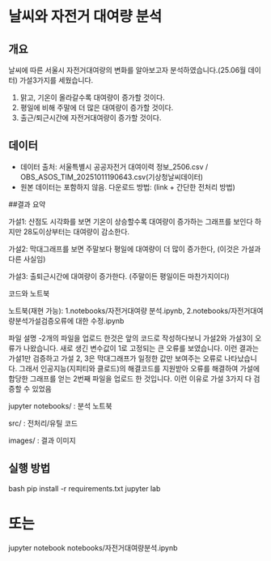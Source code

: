 # 날씨와 자전거 대여량 분석

## 개요
날씨에 따른 서울시 자전거대여량의 변화를 알아보고자 분석하였습니다.(25.06월 데이터)
가설3가지를 세웠습니다. 
1. 맑고, 기온이 올라갈수록 대여량이 증가할 것이다.
2. 평일에 비해 주말에 더 많은 대여량이 증가할 것이다.
3. 출근/퇴근시간에 자전거대여량이 증가할 것이다.


## 데이터
- 데이터 출처: 서울특별시 공공자전거 대여이력 정보_2506.csv / OBS_ASOS_TIM_20251011190643.csv(기상청날씨데이터)
- 원본 데이터는 포함하지 않음. 다운로드 방법: (link + 간단한 전처리 방법)


##결과 요약

가설1: 산점도 시각화를 보면 기온이 상승할수록 대여량이 증가하는 그래프를 보인다 하지만 28도이상부터는 대여량이 감소한다. 

가설2: 막대그래프를 보면 주말보다 평일에 대여량이 더 많이 증가한다, (이것은 가설과 다른 사실임)

가설3: 출퇴근시간에 대여량이 증가한다. (주말이든 평일이든 마찬가지이다)




코드와 노트북

노트북(재현 가능): 1.notebooks/자전거대여량 분석.ipynb, 2.notebooks/자전거대여량분석가설검증오류에 대한 수정.ipynb

파일 설명
-2개의 파일을 업로드 한것은 앞의 코드로 작성하다보니 가설2와 가설3이 오류가 나왔습니다. 새로 생긴 변수값이 1로 고정되는 큰 오류를 보였습니다. 
  이런 결과는 가설1만 검증하고 가설 2, 3은 막대그래프가 일정한 값만 보여주는 오류로 나타났습니다. 
  그래서 인공지능(지피티와 클로드)의 해결코드를 지원받아 오류를 해결하여 가설에 합당한 그래프를 얻는 2번째 파일을 업로드 한 것입니다. 
  이런 이유로 가설 3가지 다 검증할 수 있었음

jupyter notebooks/ : 분석 노트북

src/ : 전처리/유틸 코드

images/ : 결과 이미지

## 실행 방법

bash
pip install -r requirements.txt
jupyter lab
# 또는
jupyter notebook notebooks/자전거대여량분석.ipynb




